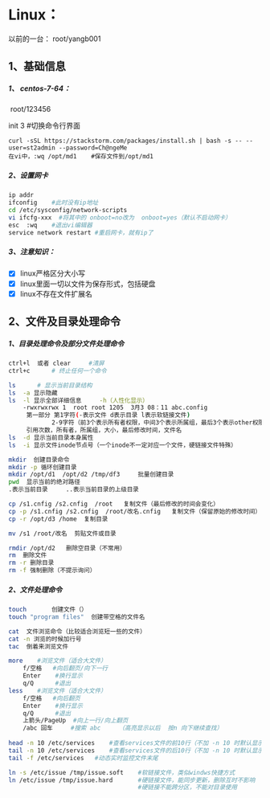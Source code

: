 # Linux：

以前的一台：  root/yangb001

## 1、基础信息

##### 1、 centos-7-64： 

​	root/123456

init 3	#切换命令行界面

```
curl -sSL https://stackstorm.com/packages/install.sh | bash -s -- --user=st2admin --password=Ch@ngeMe
在vi中，:wq /opt/md1    #保存文件到/opt/md1
```

##### 2、设置网卡

```bash
ip addr 
ifconfig	#此时没有ip地址
cd /etc/sysconfig/network-scripts
vi ifcfg-xxx  #将其中的 onboot=no改为  onboot=yes（默认不启动网卡）
esc  :wq	#退出vi编辑器
service network restart	#重启网卡，就有ip了
```

##### 3、注意知识：

- [x] linux严格区分大小写
- [x] linux里面一切以文件为保存形式，包括硬盘
- [x] linux不存在文件扩展名

## 2、文件及目录处理命令

##### 1、目录处理命令及部分文件处理命令

```bash
ctrl+l  或者 clear 	 #清屏
ctrl+c		# 终止任何一个命令

ls		# 显示当前目录结构
ls	-a 显示隐藏
ls	-l 显示全部详细信息		-h（人性化显示）
	-rwxrwxrwx 1  root root 1205  3月3 08：11 abc.config
	 第一部分 第1字符(-表示文件 d表示目录 l表示软链接文件) 	
    		2-9字符（前3个表示所有者权限，中间3个表示所属组，最后3个表示other权限）r读 w写 x执行
     引用次数，所有者，所属组，大小，最后修改时间，文件名
ls  -d 显示当前目录本身属性
ls  -i 显示文件inode节点号（一个inode不一定对应一个文件，硬链接文件特殊）

mkdir  创建目录命令
mkdir -p 循环创建目录
mkdir /opt/d1  /opt/d2 /tmp/df3		批量创建目录
pwd  显示当前的绝对路径
.表示当前目录		..表示当前目录的上级目录

cp /s1.cnfig /s2.cnfig  /root	复制文件（最后修改的时间会变化）
cp -p /s1.cnfig /s2.cnfig  /root/改名.cnfig	复制文件（保留原始的修改时间）
cp -r /opt/d3 /home  复制目录

mv /s1 /root/改名	 剪贴文件或目录

rmdir /opt/d2	删除空目录（不常用）
rm	删除文件
rm -r 删除目录
rm -f 强制删除（不提示询问）
```

##### 2、文件处理命令

```bash
touch 		创建文件（）
touch "program files"  创建带空格的文件名

cat  文件浏览命令（比较适合浏览短一些的文件）
cat -n 浏览的时候加行号
tac  倒着来浏览文件

more 	#浏览文件（适合大文件）
	f/空格   #向后翻页/向下一行
	Enter	 #换行显示
	q/Q		 #退出
less  	#浏览文件（适合大文件）
	f/空格   #向后翻页
	Enter	 #换行显示
	q/Q		 #退出
	上箭头/PageUp	#向上一行/向上翻页
	/abc 回车		#搜索 abc		（高亮显示以后  按n 向下继续查找）
	
head -n 10 /etc/services	#查看services文件的前10行（不加 -n 10 时默认显示前10行）
tail -n 10 /etc/services	#查看services文件的后10行（不加 -n 10 时默认显示后10行）
tail -f /etc/services	#动态实时监控文件末尾

ln -s /etc/issue /tmp/issue.soft	#软链接文件，类似windws快捷方式
ln /etc/issue /tmp/issue.hard		#硬链接文件，能同步更新，删除互时不影响
									#硬链接不能跨分区，不能对目录使用
```

